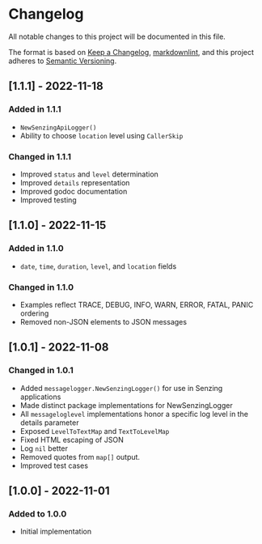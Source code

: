 # Changelog

All notable changes to this project will be documented in this file.

The format is based on [Keep a Changelog](https://keepachangelog.com/en/1.0.0/),
[markdownlint](https://dlaa.me/markdownlint/),
and this project adheres to [Semantic Versioning](https://semver.org/spec/v2.0.0.html).

## [1.1.1] - 2022-11-18

### Added in 1.1.1

- `NewSenzingApiLogger()`
- Ability to choose `location` level using `CallerSkip`

### Changed in 1.1.1

- Improved `status` and `level` determination
- Improved `details` representation
- Improved godoc documentation
- Improved testing

## [1.1.0] - 2022-11-15

### Added in 1.1.0

- `date`, `time`, `duration`, `level`, and `location` fields

### Changed in 1.1.0

- Examples reflect TRACE, DEBUG, INFO, WARN, ERROR, FATAL, PANIC ordering
- Removed non-JSON elements to JSON messages

## [1.0.1] - 2022-11-08

### Changed in 1.0.1

- Added `messagelogger.NewSenzingLogger()` for use in Senzing applications
- Made distinct package implementations for NewSenzingLogger
- All `messageloglevel` implementations honor a specific log level in the details parameter
- Exposed `LevelToTextMap` and `TextToLevelMap`
- Fixed HTML escaping of JSON
- Log `nil` better
- Removed quotes from `map[]` output.
- Improved test cases

## [1.0.0] - 2022-11-01

### Added to 1.0.0

- Initial implementation
